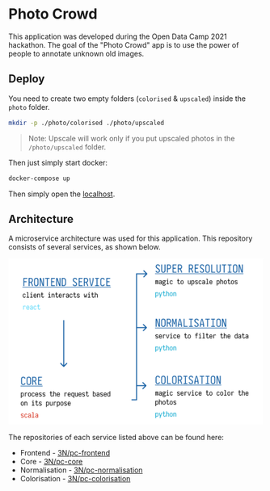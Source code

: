 # Photo Crowd

This application was developed during the Open Data Camp 2021 hackathon. The goal of the "Photo Crowd" app is to use the power of people to annotate unknown old images. 

## Deploy

You need to create two empty folders (`colorised` & `upscaled`) inside the 
`photo` folder.

```bash
mkdir -p ./photo/colorised ./photo/upscaled
```

> Note: Upscale will work only if you put upscaled photos in the 
> `/photo/upscaled` folder.

Then just simply start docker:

```bash
docker-compose up
```

Then simply open the [localhost](http://localhost).

## Architecture

A microservice architecture was used for this application. This repository consists of several services, as shown below.

![Current Architecture](.github/public/architecture.png)

The repositories of each service listed above can be found here: 

- Frontend - [3N/pc-frontend](https://github.com/3N-Company/pc-frontend)
- Core - [3N/pc-core](https://github.com/3N-Company/pc-core)
- Normalisation - [3N/pc-normalisation](https://github.com/3N-Company/normalisation)
- Colorisation - [3N/pc-colorisation](https://github.com/3N-Company/colorisation)
